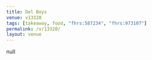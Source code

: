 ```yaml
---
title: Del Boys
venue: v13320
tags: [takeaway, food, "fhrs:587234", "fhrs:973107"]
permalink: /v/13320/
layout: venue
---
```

null